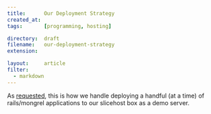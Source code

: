 ```yaml
---
title:      Our Deployment Strategy
created_at: 
tags:       [programming, hosting]

directory:  draft
filename:   our-deployment-strategy
extension:  

layout:     article
filter:
  - markdown
---
```

As [requested](http://brighter.net/past/2008/5/7/host_setup_advice/), this is how we handle deploying a handful (at a time) of rails/mongrel applications to our slicehost box as a demo server.
